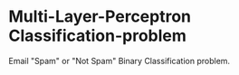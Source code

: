 # Multi-Layer-Perceptron Classification-problem
Email "Spam" or "Not Spam" Binary Classification problem.
  
 
 
 
 
